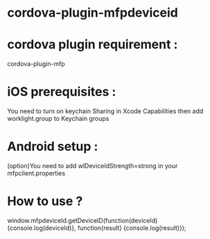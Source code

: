 # cordova-plugin-mfpdeviceid


# cordova plugin requirement :
cordova-plugin-mfp

# iOS prerequisites :
You need to turn on keychain Sharing in Xcode Capabilities
then add worklight.group to Keychain groups

# Android setup :
(option)You need to add wlDeviceIdStrength=strong in your mfpclient.properties

# How to use ?
  window.mfpdeviceId.getDeviceID(function(deviceId) {console.log(deviceId)}, function(result) {console.log(result)});
